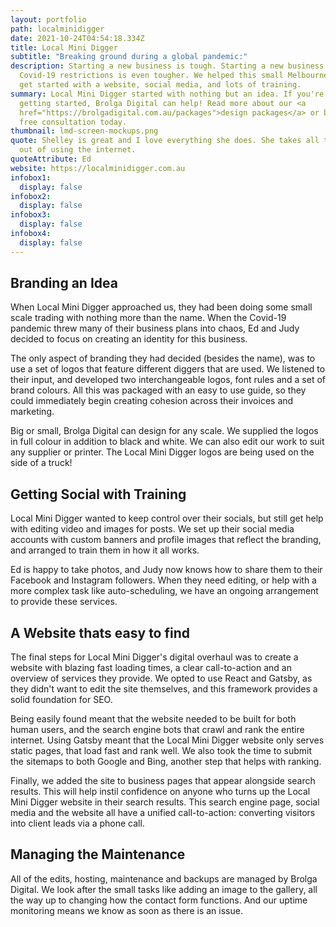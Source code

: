 ```yaml
---
layout: portfolio
path: localminidigger
date: 2021-10-24T04:54:18.334Z
title: Local Mini Digger
subtitle: "Breaking ground during a global pandemic:"
description: Starting a new business is tough. Starting a new business during
  Covid-19 restrictions is even tougher. We helped this small Melbourne business
  get started with a website, social media, and lots of training.
summary: Local Mini Digger started with nothing but an idea. If you're also
  getting started, Brolga Digital can help! Read more about our <a
  href="https://brolgadigital.com.au/packages">design packages</a> or book a
  free consultation today.
thumbnail: lmd-screen-mockups.png
quote: Shelley is great and I love everything she does. She takes all the stress
  out of using the internet.
quoteAttribute: Ed
website: https://localminidigger.com.au
infobox1:
  display: false
infobox2:
  display: false
infobox3:
  display: false
infobox4:
  display: false
---
```

## Branding an Idea

When Local Mini Digger approached us, they had been doing some small scale trading with nothing more than the name. When the Covid-19 pandemic threw many of their business plans into chaos, Ed and Judy decided to focus on creating an identity for this business.

The only aspect of branding they had decided (besides the name), was to use a set of logos that feature different diggers that are used. We listened to their input, and developed two interchangeable logos, font rules and a set of brand colours. All this was packaged with an easy to use guide, so they could immediately begin creating cohesion across their invoices and marketing. 

Big or small, Brolga Digital can design for any scale. We supplied the logos in full colour in addition to black and white. We can also edit our work to suit any supplier or printer. The Local Mini Digger logos are being used on the side of a truck!

## Getting Social with Training

Local Mini Digger wanted to keep control over their socials, but still get help with editing video and images for posts. We set up their social media accounts with custom banners and profile images that reflect the branding, and arranged to train them in how it all works.

Ed is happy to take photos, and Judy now knows how to share them to their Facebook and Instagram followers. When they need editing, or help with a more complex task like auto-scheduling, we have an ongoing arrangement to provide these services.

## A Website thats easy to find

The final steps for Local Mini Digger's digital overhaul was to create a website with blazing fast loading times, a clear call-to-action and an overview of services they provide. We opted to use React and Gatsby, as they didn't want to edit the site themselves, and this framework provides a solid foundation for SEO.

Being easily found meant that the website needed to be built for both human users, and the search engine bots that crawl and rank the entire internet. Using Gatsby meant that the Local Mini Digger website only serves static pages, that load fast and rank well. We also took the time to submit the sitemaps to both Google and Bing, another step that helps with ranking.

Finally, we added the site to business pages that appear alongside search results. This will help instil confidence on anyone who turns up the Local Mini Digger website in their search results. This search engine page, social media and the website all have a unified call-to-action: converting visitors into client leads via a phone call.

## Managing the Maintenance

All of the edits, hosting, maintenance and backups are managed by Brolga Digital. We look after the small tasks like adding an image to the gallery, all the way up to changing how the contact form functions. And our uptime monitoring means we know as soon as there is an issue. 
